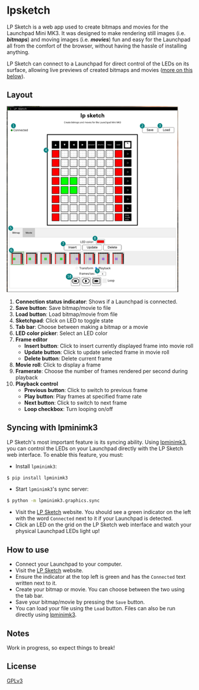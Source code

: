 # lpsketch
LP Sketch is a web app used to create bitmaps and movies for the Launchpad Mini MK3. It was designed to make rendering still images (i.e. _**bitmaps**_) and moving images (i.e. _**movies**_) fun and easy for the Launchpad all from the comfort of the browser, without having the hassle of installing anything.

LP Sketch can connect to a Launchpad for direct control of the LEDs on its surface, allowing live previews of created bitmaps and movies ([more on this below](https://github.com/obeezzy/lpsketch#syncing-with-lpminimk3)).


## Layout
<img height="500" src="images/lpsketch.png"/>

1. **Connection status indicator**: Shows if a Launchpad is connected.
2. **Save button**: Save bitmap/movie to file
3. **Load button**: Load bitmap/movie from file
4. **Sketchpad**: Click on LED to toggle state
5. **Tab bar**: Choose between making a bitmap or a movie
6. **LED color picker**: Select an LED color
7. **Frame editor**
   * **Insert button**: Click to insert currently displayed frame into movie roll
   * **Update button**: Click to update selected frame in movie roll
   * **Delete button**: Delete current frame
8. **Movie roll**: Click to display a frame
9. **Framerate**: Choose the number of frames rendered per second during playback
10. **Playback control**
    * **Previous button**: Click to switch to previous frame
    * **Play button**: Play frames at specified frame rate
    * **Next button**: Click to switch to next frame
    * **Loop checkbox**: Turn looping on/off


## Syncing with lpminimk3
LP Sketch's most important feature is its syncing ability. Using [lpminimk3](https://www.github.com/obeezzy/lpminimk3), you can control the LEDs on your Launchpad directly with the LP Sketch web interface. To enable this feature, you must:
* Install `lpminimk3`:
```bash
$ pip install lpminimk3
```
* Start `lpminimk3`'s sync server:
```bash
$ python -m lpminimk3.graphics.sync
```
* Visit the [LP Sketch](https://www.lpsketch.com) website. You should see a green indicator on the left with the word `Connected` next to it if your Launchpad is detected.
* Click an LED on the grid on the LP Sketch web interface and watch your physical Launchpad LEDs light up!


## How to use
* Connect your Launchpad to your computer.
* Visit the [LP Sketch](https://www.lpsketch.com) website.
* Ensure the indicator at the top left is green and has the `Connected` text written next to it.
* Create your bitmap or movie. You can choose between the two using the tab bar.
* Save your bitmap/movie by pressing the `Save` button.
* You can load your file using the `Load` button. Files can also be run directly using [lpminimk3](https://www.github.com/obeezzy/lpminimk3).


## Notes
Work in progress, so expect things to break!


## License
[GPLv3](https://www.choosealicense.com/licenses/gpl-3.0/)
